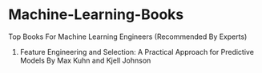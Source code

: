 # Machine-Learning-Books
Top Books For Machine Learning Engineers (Recommended By Experts)

1. Feature Engineering and Selection: A Practical Approach for Predictive Models
By Max Kuhn and Kjell Johnson
